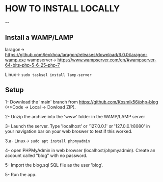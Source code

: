 # HOW TO INSTALL LOCALLY
-- 
## Install a WAMP/LAMP


laragon-> https://github.com/leokhoa/laragon/releases/download/6.0.0/laragon-wamp.exe
wampserver-> https://www.wampserver.com/en/#wampserver-64-bits-php-5-6-25-php-7

Linux-> `sudo tasksel install lamp-server`

## Setup 

1- Download the 'main' branch from https://github.com/Kosmik56/php-blog (<>Code -> Local -> Dowload ZIP).

2- Unzip the archive into the 'www' folder in the WAMP/LAMP server 

3- Launch the server. Type 'localhost' or '127.0.0.1' or '127.0.0.1:8080' in your navigation bar on your web broswer to test if this worked. 

3.a- Linux-> `sudo apt install phpmyadmin`

4- open PHPMyAdmin in web browser (localhost/phpmyadmin). Create an account called "blog" with no password. 

5- Import the blog.sql SQL file as the user 'blog'.

5- Run the app.